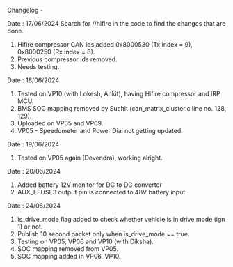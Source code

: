 
Changelog -

Date : 17/06/2024
Search for //hifire in the code to find the changes that are done.
1. Hifire compressor CAN ids added 0x8000530 (Tx index = 9), 0x8000250 (Rx index = 8).
2. Previous compressor ids removed.
3. Needs testing.

Date : 18/06/2024
1. Tested on VP10 (with Lokesh, Ankit), having Hifire compressor and IRP MCU.
2. BMS SOC mapping removed by Suchit (can_matrix_cluster.c line no. 128, 129).
3. Uploaded on VP05 and VP09.
4. VP05 - Speedometer and Power Dial not getting updated.

Date : 19/06/2024
1. Tested on VP05 again (Devendra), working alright.

Date : 20/06/2024
1. Added battery 12V monitor for DC to DC converter
2. AUX_EFUSE3 output pin is connected to 48V battery input.

Date : 24/06/2024
1. is_drive_mode flag added to check whether vehicle is in drive mode (ign 1) or not.
2. Publish 10 second packet only when is_drive_mode == true.
3. Testing on VP05, VP06 and VP10 (with Diksha).
4. SOC mapping removed from VP05.
5. SOC mapping added in VP06, VP10.
